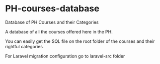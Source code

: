 # PH-courses-database
Database of PH Courses and their Categories

A database of all the courses offered here in the PH.

You can easily get the SQL file on the root folder of the courses and their rightful categories

For Laravel migration configuration go to laravel-src folder
